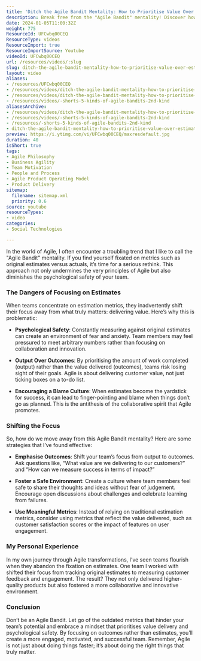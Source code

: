 ```yaml
---
title: 'Ditch the Agile Bandit Mentality: How to Prioritise Value Over Estimates for Team Success'
description: Break free from the "Agile Bandit" mentality! Discover how to prioritise value over estimates and foster a culture of psychological safety in your team.
date: 2024-01-05T11:00:32Z
weight: 775
ResourceId: UFCwbq00CEQ
ResourceType: videos
ResourceImport: true
ResourceImportSource: Youtube
videoId: UFCwbq00CEQ
url: /resources/videos/:slug
slug: ditch-the-agile-bandit-mentality-how-to-prioritise-value-over-estimates-for-team-success-UFCwbq00CEQ
layout: video
aliases:
- /resources/UFCwbq00CEQ
- /resources/videos/ditch-the-agile-bandit-mentality-how-to-prioritise-value-over-estimates-for-team-success-UFCwbq00CEQ
- /resources/videos/ditch-the-agile-bandit-mentality-how-to-prioritise-value-over-estimates-for-team-success
- /resources/videos/-shorts-5-kinds-of-agile-bandits-2nd-kind
aliasesArchive:
- /resources/videos/ditch-the-agile-bandit-mentality-how-to-prioritise-value-over-estimates-for-team-success
- /resources/videos/-shorts-5-kinds-of-agile-bandits-2nd-kind
- /resources/-shorts-5-kinds-of-agile-bandits-2nd-kind
- ditch-the-agile-bandit-mentality-how-to-prioritise-value-over-estimates-for-team-success-UFCwbq00CEQ
preview: https://i.ytimg.com/vi/UFCwbq00CEQ/maxresdefault.jpg
duration: 40
isShort: true
tags:
- Agile Philosophy
- Business Agility
- Team Motivation
- People and Process
- Agile Product Operating Model
- Product Delivery
sitemap:
  filename: sitemap.xml
  priority: 0.6
source: youtube
resourceTypes:
- video
categories:
- Social Technologies

---
```

In the world of Agile, I often encounter a troubling trend that I like to call the "Agile Bandit" mentality. If you find yourself fixated on metrics such as original estimates versus actuals, it’s time for a serious rethink. This approach not only undermines the very principles of Agile but also diminishes the psychological safety of your team. 

### The Dangers of Focusing on Estimates

When teams concentrate on estimation metrics, they inadvertently shift their focus away from what truly matters: delivering value. Here’s why this is problematic:

- **Psychological Safety**: Constantly measuring against original estimates can create an environment of fear and anxiety. Team members may feel pressured to meet arbitrary numbers rather than focusing on collaboration and innovation.
  
- **Output Over Outcomes**: By prioritising the amount of work completed (output) rather than the value delivered (outcomes), teams risk losing sight of their goals. Agile is about delivering customer value, not just ticking boxes on a to-do list.

- **Encouraging a Blame Culture**: When estimates become the yardstick for success, it can lead to finger-pointing and blame when things don’t go as planned. This is the antithesis of the collaborative spirit that Agile promotes.

### Shifting the Focus

So, how do we move away from this Agile Bandit mentality? Here are some strategies that I’ve found effective:

- **Emphasise Outcomes**: Shift your team’s focus from output to outcomes. Ask questions like, “What value are we delivering to our customers?” and “How can we measure success in terms of impact?”

- **Foster a Safe Environment**: Create a culture where team members feel safe to share their thoughts and ideas without fear of judgement. Encourage open discussions about challenges and celebrate learning from failures.

- **Use Meaningful Metrics**: Instead of relying on traditional estimation metrics, consider using metrics that reflect the value delivered, such as customer satisfaction scores or the impact of features on user engagement.

### My Personal Experience

In my own journey through Agile transformations, I’ve seen teams flourish when they abandon the fixation on estimates. One team I worked with shifted their focus from tracking original estimates to measuring customer feedback and engagement. The result? They not only delivered higher-quality products but also fostered a more collaborative and innovative environment.

### Conclusion

Don’t be an Agile Bandit. Let go of the outdated metrics that hinder your team’s potential and embrace a mindset that prioritises value delivery and psychological safety. By focusing on outcomes rather than estimates, you’ll create a more engaged, motivated, and successful team. Remember, Agile is not just about doing things faster; it’s about doing the right things that truly matter.
